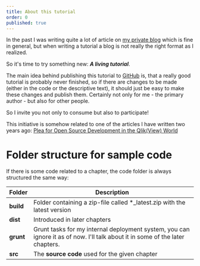 ```yaml
---
title: About this tutorial
order: 0
published: true
---
```

In the past I was writing quite a lot of article on [my private blog](http://www.qlikblog.at) which is fine in general, but when writing a tutorial a blog is not really the right format as I realized.

So it's time to try something new: ***A living tutorial***.

The main idea behind publishing this tutorial to [GitHub](http://github.com) is, that a really good tutorial is probably never finished, so if there are changes to be made (either in the code or the descriptive text), it should just be easy to make these changes and publish them. Certainly not only for me - the primary author - but also for other people.

So I invite you not only to consume but also to participate!

This initiative is somehow related to one of the articles I have written two years ago: [Plea for Open Source Development in the Qlik(View) World](http://www.qlikblog.at/3040/plea-for-open-source-development-in-the-qlikview-world/)

# Folder structure for sample code

If there is some code related to a chapter, the code folder is always structured the same way:

Folder				| Description
-------------------	| -------------------------------------------------------------
**build**			| Folder containing a zip-file called *_latest.zip with the latest version
**dist**			| Introduced in later chapters
**grunt**			| Grunt tasks for my internal deployment system, you can ignore it as of now. I'll talk about it in some of the later chapters.
**src**				| The **source code** used for the given chapter

